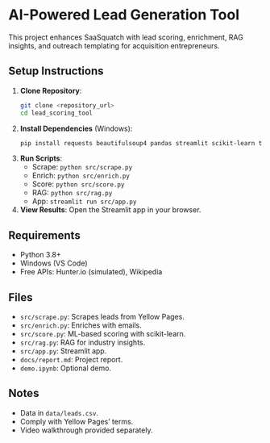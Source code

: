 # AI-Powered Lead Generation Tool

This project enhances SaaSquatch with lead scoring, enrichment, RAG insights, and outreach templating for acquisition entrepreneurs.

## Setup Instructions
1. **Clone Repository**:
   ```bash
   git clone <repository_url>
   cd lead_scoring_tool
   ```
2. **Install Dependencies** (Windows):
   ```bash
   pip install requests beautifulsoup4 pandas streamlit scikit-learn transformers wikipedia-api
   ```
3. **Run Scripts**:
   - Scrape: `python src/scrape.py`
   - Enrich: `python src/enrich.py`
   - Score: `python src/score.py`
   - RAG: `python src/rag.py`
   - App: `streamlit run src/app.py`
4. **View Results**: Open the Streamlit app in your browser.

## Requirements
- Python 3.8+
- Windows (VS Code)
- Free APIs: Hunter.io (simulated), Wikipedia

## Files
- `src/scrape.py`: Scrapes leads from Yellow Pages.
- `src/enrich.py`: Enriches with emails.
- `src/score.py`: ML-based scoring with scikit-learn.
- `src/rag.py`: RAG for industry insights.
- `src/app.py`: Streamlit app.
- `docs/report.md`: Project report.
- `demo.ipynb`: Optional demo.

## Notes
- Data in `data/leads.csv`.
- Comply with Yellow Pages’ terms.
- Video walkthrough provided separately.